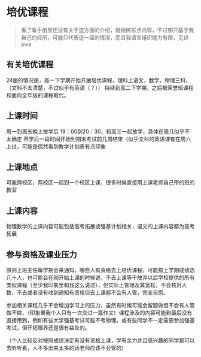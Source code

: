 # 培优课程

> 看了看手册里还没有关于这方面的介绍，就稍微写点内容，不过都只基于我自己的经历，可能只代表这一届的情况，而且我语言组织能力有限，见谅awa

## 有关培优课程

24届的情况是，高一下学期开始开展培优课程，理科上语文，数学，物理三科，（文科不太清楚，不过似乎有英语（？））
持续到高二下学期，之后被荣誉班课程和面向全年级的课程取代。

## 上课时间
周一到周五晚上放学后 19：00到20：30，和高三一起放学，具体在周几似乎不太确定
开学后一段时间开始到期末考试前几周结束（似乎文科的英语课有在周六上过，可能是偶然看到教学计划表有点印象

## 上课地点

可能跨校区，两校区一起到一个校区上课，很多时候直接用上课老师自己带的班的教室

## 上课内容

物理数学的上课内容可能包括高考拓展或强基计划相关，语文的上课内容都为高考拓展

## 参与资格及课业压力

原则上班主任每学期会来通知，哪些人有资格去上培优课程，可能按上学期成绩选几十人，也可能会在刚开始上课的时候说，不去上课等于放弃以后学校提供的所有类似课程（至少我印象里和我这么说过），但实际上管理及其宽松，不会核对人数，不去或者没有收到通知有资格但去上课都不会有人管，完全自愿。

参加相关课程几乎不会增加学习上的压力，虽然有时候可能会留题做但不会有人管做不做，（印象里我个人只有一次交过一篇作文）课程涉及的内容可能到最后没有直接用到，例如有些大学强基考试可能不考物理，或有些同学不一定需要参加强基考试，但开拓眼界还是很有益处的。

（个人比较反对按照成绩决定有没有资格上课，学有余力并且感兴趣的同学都可以去听听看，人不多出来太多的话老师应该不会管的）
